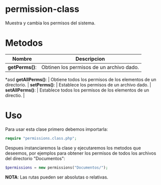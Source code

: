 permission-class
================

Muestra y cambia los permisos del sistema.

Metodos
=======
Nombre             | Descripcion |
-------------------|---------------------------------------------------------------|
**getPerms()**:    | Obtinen los permisos de un archivo dado. | * 
*asd
**getAllPerms()**: | Obtiene todos los permisos de los elementos de un directorio. |
**setPerms()**:    | Establece los permisos de un archivo dado. |
**setAllPerms()**: | Establece todos los permisos de los elementos de un directio. |

Uso
===
Para usar esta clase primero debemos importarla:
```php
require "permissions.class.php";
```

Despues instanciaremos la clase y ejecutaremos los metodos que deseemos, por ejemplos para obtener los permisos de todos los archivos del directorio "Documentos":

```php
$permissions = new permissions("Documentos/");
```

**NOTA**: Las rutas pueden ser absolutas o relativas.

```php

```
